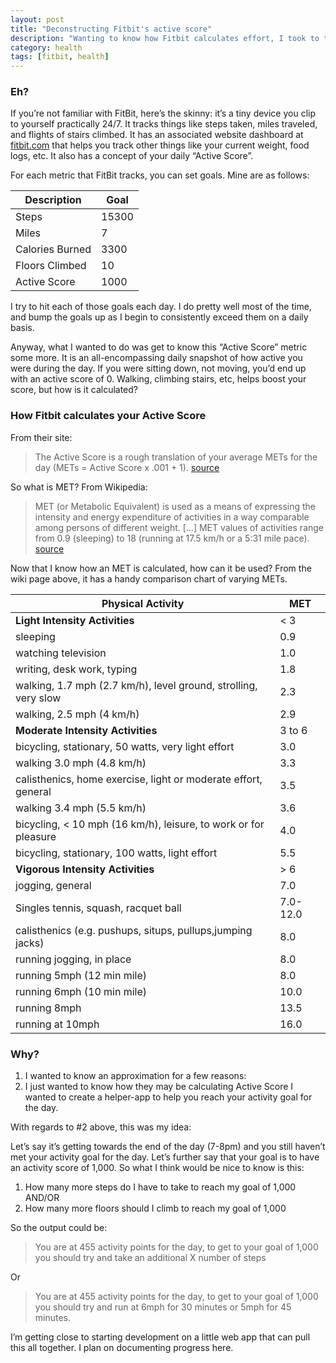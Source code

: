```yaml
---
layout: post
title: "Deconstructing Fitbit's active score"
description: "Wanting to know how Fitbit calculates effort, I took to the internet to investigate."
category: health
tags: [fitbit, health]
---
```



### Eh?

If you’re not familiar with FitBit, here’s the skinny: it’s a tiny device you
clip to yourself practically 24/7. It tracks things like steps taken, miles
traveled, and flights of stairs climbed. It has an associated website
dashboard at [fitbit.com](http://fitbit.com/) that helps you track other things like your current
weight, food logs, etc. It also has a concept of your daily “Active Score”.

For each metric that FitBit tracks, you can set goals. Mine are as follows:

| Description     | Goal  |  
| -----------     | ----  |  
| Steps           | 15300 |  
| Miles           | 7     |  
| Calories Burned | 3300  |  
| Floors Climbed  | 10    |  
| Active Score    | 1000  |  

I try to hit each of those goals each day. I do pretty well most of the time,
and bump the goals up as I begin to consistently exceed them on a daily basis.

Anyway, what I wanted to do was get to know this “Active Score” metric some
more. It is an all-encompassing daily snapshot of how active you were during
the day. If you were sitting down, not moving, you’d end up with an active
score of 0. Walking, climbing stairs, etc, helps boost your score, but how is
it calculated?

### How Fitbit calculates your Active Score

From their site:

> The Active Score is a rough translation of your average METs for the day
> (METs = Active Score x .001 + 1). [source](http://help.fitbit.com/customer/portal/articles/176130-how-does-the-active-score-work)

So what is MET? From Wikipedia:

> MET (or Metabolic Equivalent) is used as a means of expressing the intensity
> and energy expenditure of activities in a way comparable among persons of
> different weight. […] MET values of activities range from 0.9 (sleeping) to 18
> (running at 17.5 km/h or a 5:31 mile pace). [source](http://en.wikipedia.org/wiki/Metabolic_equivalent)

Now that I know how an MET is calculated, how can it be used? From the wiki
page above, it has a handy comparison chart of varying METs.

| Physical Activity                                               | MET      |  
| -----------------                                               | ---      |  
| **Light Intensity Activities**                                  | < 3      |  
| sleeping                                                        | 0.9      |  
| watching television                                             | 1.0      |  
| writing, desk work, typing                                      | 1.8      |  
| walking, 1.7 mph (2.7 km/h), level ground, strolling, very slow | 2.3      |  
| walking, 2.5 mph (4 km/h)                                       | 2.9      |  
| **Moderate Intensity Activities**                               | 3 to 6   |  
| bicycling, stationary, 50 watts, very light effort              | 3.0      |  
| walking 3.0 mph (4.8 km/h)                                      | 3.3      |  
| calisthenics, home exercise, light or moderate effort, general  | 3.5      |  
| walking 3.4 mph (5.5 km/h)                                      | 3.6      |  
| bicycling, < 10 mph (16 km/h), leisure, to work or for pleasure | 4.0      |  
| bicycling, stationary, 100 watts, light effort                  | 5.5      |  
| **Vigorous Intensity Activities**                               | > 6      |  
| jogging, general                                                | 7.0      |  
| Singles tennis, squash, racquet ball                            | 7.0-12.0 |  
| calisthenics (e.g. pushups, situps, pullups,jumping jacks)      | 8.0      |  
| running jogging, in place                                       | 8.0      |  
| running 5mph (12 min mile)                                      | 8.0      |  
| running 6mph (10 min mile)                                      | 10.0     |  
| running 8mph                                                    | 13.5     |  
| running at 10mph                                                | 16.0     |  

### Why?

1. I wanted to know an approximation for a few reasons:
2. I just wanted to know how they may be calculating Active Score I wanted to
create a helper-app to help you reach your activity goal for the day.

With regards to #2 above, this was my idea:

Let’s say it’s getting towards the end of the day (7-8pm) and you still
haven’t met your activity goal for the day. Let’s further say that your goal
is to have an activity score of 1,000. So what I think would be nice to know
is this:

1. How many more steps do I have to take to reach my goal of 1,000 AND/OR
2. How many more floors should I climb to reach my goal of 1,000

So the output could be:

> You are at 455 activity points for the day, to get to your goal of 1,000 you
> should try and take an additional X number of steps

Or

> You are at 455 activity points for the day, to get to your goal of 1,000 you
> should try and run at 6mph for 30 minutes or 5mph for 45 minutes.

I’m getting close to starting development on a little web app that can pull
this all together. I plan on documenting progress here.

